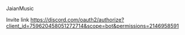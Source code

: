 JaianMusic

Invite link https://discord.com/oauth2/authorize?client_id=759620458051272714&scope=bot&permissions=2146958591
